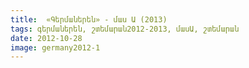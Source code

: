 ```yaml
---
title:  «Գերմաներեն» - մաս Ա (2013)
tags: գերմաներեն, շտեմարան2012-2013, մասԱ, շտեմարան
date: 2012-10-28
image: germany2012-1
---
```




	
